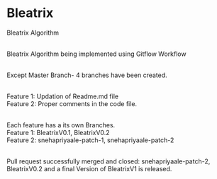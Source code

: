 # Bleatrix
Bleatrix Algorithm <br><br>

Bleatrix Algorithm being implemented using Gitflow Workflow<br><br>

Except Master Branch- 4 branches have been created.<br><br>

Feature 1: Updation of Readme.md file<br>
Feature 2: Proper comments in the code file.<br><br>

Each feature has a its own Branches.<br>
Feature 1: BleatrixV0.1, BleatrixV0.2<br>
Feature 2: snehapriyaale-patch-1, snehapriyaale-patch-2<br><br>

Pull request successfully merged and closed: snehapriyaale-patch-2, BleatrixV0.2 and a final Version of BleatrixV1 is released.<br>


